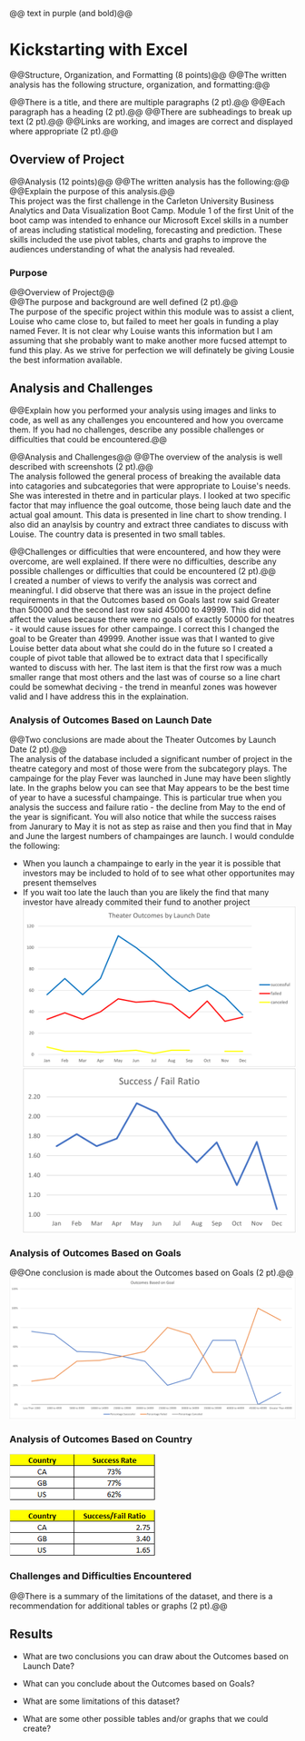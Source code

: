 @@ text in purple (and bold)@@

# Kickstarting with Excel
@@Structure, Organization, and Formatting (8 points)@@
@@The written analysis has the following structure, organization, and formatting:@@

@@There is a title, and there are multiple paragraphs (2 pt).@@
@@Each paragraph has a heading (2 pt).@@
@@There are subheadings to break up text (2 pt).@@
@@Links are working, and images are correct and displayed where appropriate (2 pt).@@
## Overview of Project
@@Analysis (12 points)@@
@@The written analysis has the following:@@
@@Explain the purpose of this analysis.@@  
This project was the first challenge in the Carleton University Business Analytics and Data Visualization Boot Camp.  Module 1 of the first Unit of the boot camp was intended to enhance our Microsoft Excel skills in a number of areas including statistical modeling, forecasting and prediction.  These skills included the use  pivot tables, charts and graphs to improve the audiences understanding of what the analysis had revealed.
### Purpose
@@Overview of Project@@  
@@The purpose and background are well defined (2 pt).@@  
The purpose of the specific project within this module was to assist a client, Louise who came close to, but failed to meet her goals in funding a play named Fever.  It is not clear why Louise wants this information but I am assuming that she probably want to make another more fucsed attempt to fund this play.  As we strive for perfection we will definately be giving Lousie the best information available.
## Analysis and Challenges
@@Explain how you performed your analysis using images and links to code, as well as any challenges you encountered and how you overcame them. If you had no challenges, describe any possible challenges or difficulties that could be encountered.@@

@@Analysis and Challenges@@
@@The overview of the analysis is well described with screenshots (2 pt).@@  
The analysis followed the general process of breaking the available data into catagories and subcategories that were appropriate to Louise's needs.  She was interested in thetre and in particular plays.  I looked at two specific factor that may influence the goal outcome, those being lauch date and the actual goal amount.  This data is presented in line chart to show trending.  I also did an anaylsis by country and extract three candiates to discuss with Louise.  The country data is presented in two small tables.

@@Challenges or difficulties that were encountered, and how they were overcome, are well explained. If there were no difficulties, describe any possible challenges or difficulties that could be encountered (2 pt).@@  
I created a number of views to verify the analysis was correct and meaningful.  I did observe that there was an issue in the project define requirements in that the Outcomes based on Goals last row said Greater than 50000 and the second last row said 45000 to 49999.  This did not affect the values because there were no goals of exactly 50000 for theatres - it would cause issues for other campainge.  I correct this I changed the goal to be Greater than 49999.  Another issue was that I wanted to give Louise better data about what she could do in the future so I created a couple of pivot table that allowed be to extract data that I specifically wanted to discuss with her.  The last item is that the first row was a much smaller range that most others and the last was of course so a line chart could be somewhat deciving - the trend in meanful zones was however valid and I have address this in the explaination.
### Analysis of Outcomes Based on Launch Date
@@Two conclusions are made about the Theater Outcomes by Launch Date (2 pt).@@  
The analysis of the database included a significant number of project in the theatre category and most of those were from the subcategory plays.  The campainge for the play Fever was launched in June may have been slightly late.  In the graphs below you can see that May appears to be the best time of year to have a sucessful champainge.  This is particular true when you analysis the success and failure ratio - the decline from May to the end of the year is significant.  You will also notice that while the success raises from Janurary to May it is not as step as raise and then you find that in May and June the largest numbers of champainges are launch.  I would condulde the following:
- When you launch a champainge to early in the year it is possible that investors may be included to hold of to see what other opportunites may present themselves
- If you wait too late the lauch than you are likely the find that many investor have already commited their fund to another project
![This is a graph from my Kickstarter_Challenge.xlsx spreadsheet](Resources/Theater_Outcomes_vs_Launch.png "Theater Outcomes vs Lauch Date - Raw Numbers")
![This is a graph from my Kickstarter_Challenge.xlsx spreadsheet](Resources/Outcomes_Sucess_Fail_by_Month.png "Theater Outcomes vs Lauch Date - Success/Fail Ratio")
### Analysis of Outcomes Based on Goals
@@One conclusion is made about the Outcomes based on Goals (2 pt).@@  
![This is a graph from my Kickstarter_Challenge.xlsx spreadsheet](Resources/Outcomes_vs_Goals.png "Theater Outcomes vs Goals - Raw Numbers")
### Analysis of Outcomes Based on Country

![This is a graph from my Kickstarter_Challenge.xlsx spreadsheet](Resources/Success_Rate.png "Theater Outcomes vs Goals - Raw Numbers")

![This is a graph from my Kickstarter_Challenge.xlsx spreadsheet](Resources/Success_Fail_Ratio.png "Theater Outcomes vs Goals - Raw Numbers")

### Challenges and Difficulties Encountered
@@There is a summary of the limitations of the dataset, and there is a recommendation for additional tables or graphs (2 pt).@@  
## Results

- What are two conclusions you can draw about the Outcomes based on Launch Date?

- What can you conclude about the Outcomes based on Goals?

- What are some limitations of this dataset?

- What are some other possible tables and/or graphs that we could create?
